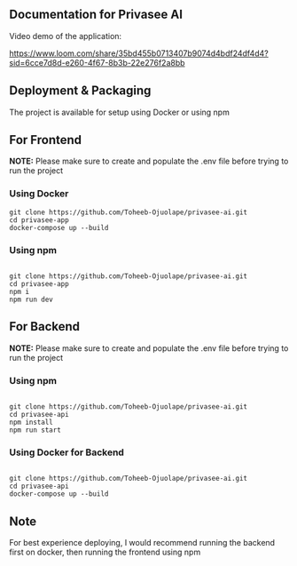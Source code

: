 ## Documentation for Privasee AI

Video demo of the application:

https://www.loom.com/share/35bd455b0713407b9074d4bdf24df4d4?sid=6cce7d8d-e260-4f67-8b3b-22e276f2a8bb




## Deployment & Packaging

The project is available for setup using Docker or using npm 

## For Frontend

**NOTE:** Please make sure to create and populate the .env file before trying to run the project
 
### Using Docker

```
git clone https://github.com/Toheeb-Ojuolape/privasee-ai.git
cd privasee-app
docker-compose up --build

```

### Using npm

```

git clone https://github.com/Toheeb-Ojuolape/privasee-ai.git
cd privasee-app
npm i
npm run dev

```


## For Backend

**NOTE:** Please make sure to create and populate the .env file before trying to run the project

### Using npm

```

git clone https://github.com/Toheeb-Ojuolape/privasee-ai.git
cd privasee-api
npm install
npm run start

```

### Using Docker for Backend

```

git clone https://github.com/Toheeb-Ojuolape/privasee-ai.git
cd privasee-api
docker-compose up --build

```



## Note
For best experience deploying, I would recommend running the backend first on docker, then running the frontend using npm 
